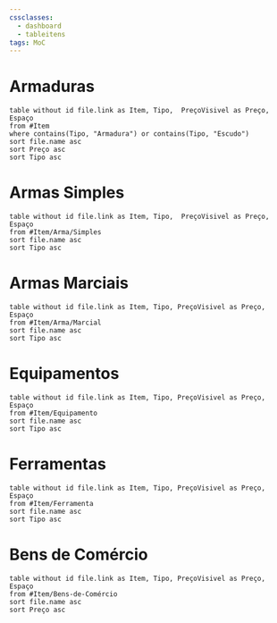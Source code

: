 ```yaml
---
cssclasses:
  - dashboard
  - tableitens
tags: MoC
---
```


# Armaduras

```dataview
table without id file.link as Item, Tipo,  PreçoVisivel as Preço, Espaço
from #Item
where contains(Tipo, "Armadura") or contains(Tipo, "Escudo")
sort file.name asc
sort Preço asc
sort Tipo asc
```

# Armas Simples

```dataview
table without id file.link as Item, Tipo,  PreçoVisivel as Preço, Espaço
from #Item/Arma/Simples
sort file.name asc
sort Tipo asc
```

# Armas Marciais

```dataview
table without id file.link as Item, Tipo, PreçoVisivel as Preço, Espaço
from #Item/Arma/Marcial
sort file.name asc
sort Tipo asc
```

# Equipamentos

```dataview
table without id file.link as Item, Tipo, PreçoVisivel as Preço, Espaço
from #Item/Equipamento
sort file.name asc
sort Tipo asc
```

# Ferramentas

```dataview
table without id file.link as Item, Tipo, PreçoVisivel as Preço, Espaço
from #Item/Ferramenta
sort file.name asc
sort Tipo asc
```

# Bens de Comércio

```dataview
table without id file.link as Item, Tipo, PreçoVisivel as Preço, Espaço
from #Item/Bens-de-Comércio
sort file.name asc
sort Preço asc
```
